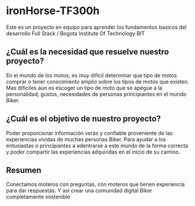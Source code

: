# ironHorse-TF300h
Este es un proyecto en equipo para aprender los fundamentos basicos del desarrollo Full Stack / Bogota Institute Of Technology BIT

## ¿Cuál es la necesidad que resuelve nuestro proyecto?
En el mundo de los motos, es muy difícil determinar que tipo de motos comprar o tener conocimiento amplio sobre los tipos de motos que existen. Mas difíciles aun es escoger un tipo de moto que se apegue a la personalidad, gustos, necesidades de personas principiantes en el mundo Biker.

## ¿Cuál es el objetivo de nuestro proyecto?
Poder proporcionar información verás y confiable proveniente de las experiencias vividas de muchas personas Biker. Para ayudar a los entusiastas o principiantes a adentrarse a este mundo de la forma correcta y poder compartir las experiencias adquiridas en el inicio de su camino.

## Resumen
Conectamos moteros con preguntas, con moteros que tienen experiencia para dar respuestas. Y así crear una comunidad digital Biker completamente sostenible
